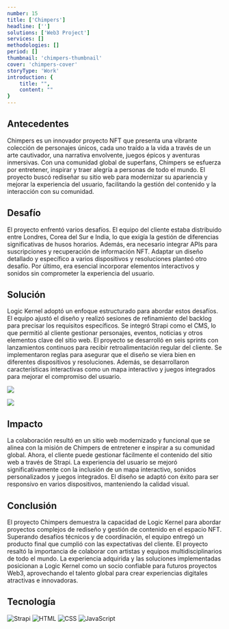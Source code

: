 ```yaml
---
number: 15
title: ['Chimpers']
headline: ['']
solutions: ['Web3 Project']
services: []
methodologies: []
period: []
thumbnail: 'chimpers-thumbnail'
cover: 'chimpers-cover'
storyType: 'Work'
introduction: {
    title: "",
    content: ""
}
---
```


## Antecedentes

Chimpers es un innovador proyecto NFT que presenta una vibrante colección de personajes únicos, cada uno traído a la vida a través de un arte cautivador, una narrativa envolvente, juegos épicos y aventuras inmersivas. Con una comunidad global de superfans, Chimpers se esfuerza por entretener, inspirar y traer alegría a personas de todo el mundo. El proyecto buscó rediseñar su sitio web para modernizar su apariencia y mejorar la experiencia del usuario, facilitando la gestión del contenido y la interacción con su comunidad.

## Desafío

El proyecto enfrentó varios desafíos. El equipo del cliente estaba distribuido entre Londres, Corea del Sur e India, lo que exigía la gestión de diferencias significativas de husos horarios. Además, era necesario integrar APIs para suscripciones y recuperación de información NFT. Adaptar un diseño detallado y específico a varios dispositivos y resoluciones planteó otro desafío. Por último, era esencial incorporar elementos interactivos y sonidos sin comprometer la experiencia del usuario.

## Solución

Logic Kernel adoptó un enfoque estructurado para abordar estos desafíos. El equipo ajustó el diseño y realizó sesiones de refinamiento del backlog para precisar los requisitos específicos. Se integró Strapi como el CMS, lo que permitió al cliente gestionar personajes, eventos, noticias y otros elementos clave del sitio web. El proyecto se desarrolló en seis sprints con lanzamientos continuos para recibir retroalimentación regular del cliente. Se implementaron reglas para asegurar que el diseño se viera bien en diferentes dispositivos y resoluciones. Además, se desarrollaron características interactivas como un mapa interactivo y juegos integrados para mejorar el compromiso del usuario.

![](/work/chimpers-figure-1.jpg)

![](/work/chimpers-figure-2.jpg)

## Impacto

La colaboración resultó en un sitio web modernizado y funcional que se alinea con la misión de Chimpers de entretener e inspirar a su comunidad global. Ahora, el cliente puede gestionar fácilmente el contenido del sitio web a través de Strapi. La experiencia del usuario se mejoró significativamente con la inclusión de un mapa interactivo, sonidos personalizados y juegos integrados. El diseño se adaptó con éxito para ser responsivo en varios dispositivos, manteniendo la calidad visual.

## Conclusión

El proyecto Chimpers demuestra la capacidad de Logic Kernel para abordar proyectos complejos de rediseño y gestión de contenido en el espacio NFT. Superando desafíos técnicos y de coordinación, el equipo entregó un producto final que cumplió con las expectativas del cliente. El proyecto resaltó la importancia de colaborar con artistas y equipos multidisciplinarios de todo el mundo. La experiencia adquirida y las soluciones implementadas posicionan a Logic Kernel como un socio confiable para futuros proyectos Web3, aprovechando el talento global para crear experiencias digitales atractivas e innovadoras.

## Tecnología

<div class="story_story__mainContent__technologies__v5XXm">
  <div class="story_story__mainContent__technologies__images__6NSg5">
    <div>
      <img loading="lazy" src="/technologies/strapi.svg" alt="Strapi"/>
      <img loading="lazy" src="/technologies/html.svg" alt="HTML"/>
      <img loading="lazy" src="/technologies/css.svg" alt="CSS"/>
      <img loading="lazy" src="/technologies/javascript.svg" alt="JavaScript"/>
    </div>
  </div>
</div>